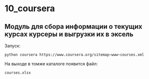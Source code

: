 # 10_coursera

Модуль для сбора информации о текущих курсах курсеры и выгрузки их в эксель
---------------------------------------------------------------------------

Запуск:

    python coursera https://www.coursera.org/sitemap~www~courses.xml

На выходе в томже каталоге появится файл:

    courses.xlsx
